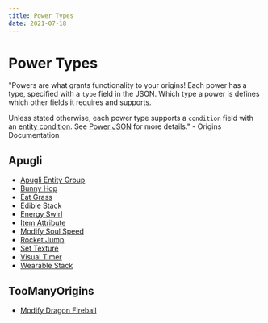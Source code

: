 ```yaml
---
title: Power Types
date: 2021-07-18
---
```


# Power Types

"Powers are what grants functionality to your origins! Each power has a type, specified with
a `type` field in the JSON. Which type a power is defines which other fields it requires and supports.

Unless stated otherwise, each power type supports a `condition` field with an [entity condition](https://origins.readthedocs.io/en/latest/entity_conditions/). See [Power JSON](https://origins.readthedocs.io/en/latest/power_json/) for more details." - Origins Documentation

## Apugli
* [Apugli Entity Group](entity_group)
* [Bunny Hop](bunny_hop)
* [Eat Grass](eat_grass)
* [Edible Stack](edible_stack)
* [Energy Swirl](energy_swirl)
* [Item Attribute](item_attribute)
* [Modify Soul Speed](modify_soul_speed)
* [Rocket Jump](rocket_jump)
* [Set Texture](set_texture)
* [Visual Timer](visual_timer)
* [Wearable Stack](wearable_stack)

## TooManyOrigins
* [Modify Dragon Fireball](modify_dragon_fireball)